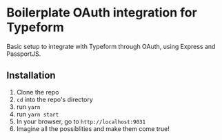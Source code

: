 # Boilerplate OAuth integration for Typeform
Basic setup to integrate with Typeform through OAuth, using Express and PassportJS.

## Installation
1. Clone the repo
1. `cd` into the repo's directory
1. run `yarn`
1. run `yarn start`
1. In your browser, go to `http://localhost:9031`
1. Imagine all the possiblities and make them come true!
